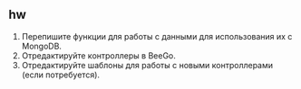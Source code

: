 ## hw


1. Перепишите функции для работы с данными для использования их с MongoDB.
2. Отредактируйте контроллеры в BeeGo.
3. Отредактируйте шаблоны для работы с новыми контроллерами (если потребуется).
